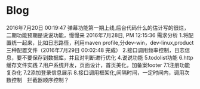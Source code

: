 # Blog
2016年7月20日 00:19:47 弹幕功能第一期上线,后台代码什么的估计写的很烂，二期功能预期是说说功能，慢慢来
2016年7月28日, PM 12:15:36
    需求分析
        1.将配置统一起来，比如日志路径，利用maven profile,分dev-win，dev-linux,product三种配置文件（2016年7月29日 00:02:48 完成）
        2.接口调用频率控制，日志信息，要不要保存到数据库，并且对判断进行优化
        4.说说功能
        5.todolist功能
        6.http缓存文件实践
        7.用户系统开发，页面设计，首页美化，加备案footer
            7.1注册功能复杂化
            7.2添加登录信息展示
        8.接口调用框架化,间隔时间，一定时间内，调用次数控制　拦截器顺序控制？
